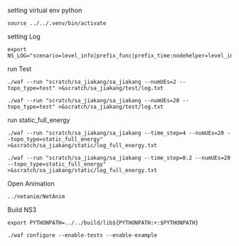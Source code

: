 setting virtual env python

```
source ../../.venv/bin/activate
```


setting Log

```
export NS_LOG="scenario=level_info|prefix_func|prefix_time:nodehelper=level_info|prefix_func|prefix_time"
```

run Test 

```
./waf --run "scratch/sa_jiakang/sa_jiakang --numUEs=2 --topo_type=test" >&scratch/sa_jiakang/test/log.txt

./waf --run "scratch/sa_jiakang/sa_jiakang --numUEs=20 --topo_type=test" >&scratch/sa_jiakang/test/log.txt
```

run static_full_energy

```
./waf --run "scratch/sa_jiakang/sa_jiakang --time_step=4 --numUEs=20 --topo_type=static_full_energy" >&scratch/sa_jiakang/static/log_full_energy.txt

./waf --run "scratch/sa_jiakang/sa_jiakang --time_step=0.2 --numUEs=20 --topo_type=static_full_energy" >&scratch/sa_jiakang/static/log_full_energy.txt
```

Open Animation

```
../netanim/NetAnim
```


Build NS3 

```
export PYTHONPATH=../../build/lib${PYTHONPATH:+:$PYTHONPATH}

./waf configure --enable-tests --enable-example
```